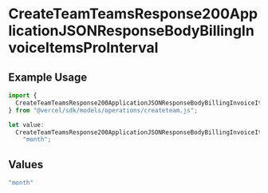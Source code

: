 # CreateTeamTeamsResponse200ApplicationJSONResponseBodyBillingInvoiceItemsProInterval

## Example Usage

```typescript
import {
  CreateTeamTeamsResponse200ApplicationJSONResponseBodyBillingInvoiceItemsProInterval,
} from "@vercel/sdk/models/operations/createteam.js";

let value:
  CreateTeamTeamsResponse200ApplicationJSONResponseBodyBillingInvoiceItemsProInterval =
    "month";
```

## Values

```typescript
"month"
```
